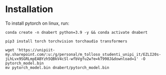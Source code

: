 # Installation

To install pytorch on linux, run:

    conda create -n dnabert python=3.9 -y && conda activate dnabert

    pip3 install torch torchvision torchaudio transformers

    wget 'https://unipiit-my.sharepoint.com/:u:/g/personal/m_tolloso_studenti_unipi_it/EZLI20s-jLhLvx9SGRLmpEABYzh5QBkV4cSl-wfbVgfu2w?e=kT998J&download=1' -O pytorch_model.bin
    mv pytorch_model.bin dnabert/pytorch_model.bin
